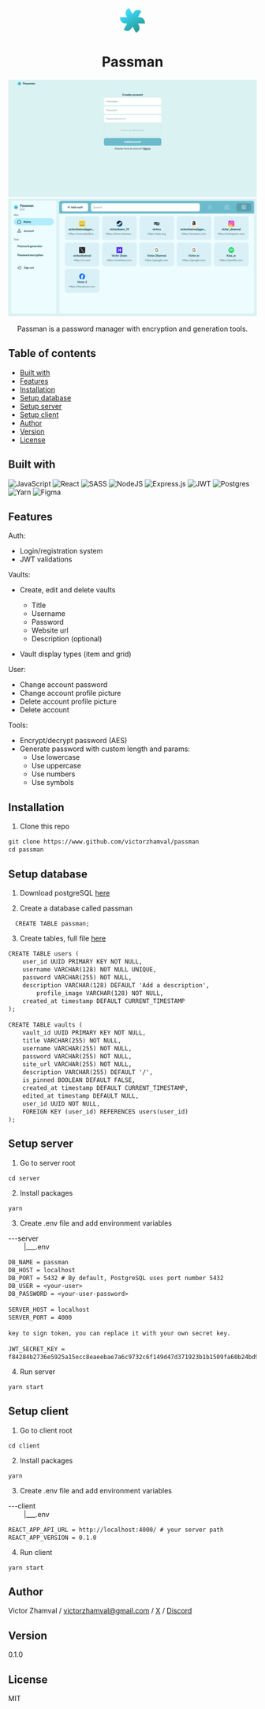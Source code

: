 
<div align="center">
   <img width="50px"  src="images/logo.svg"/>
  <h1>Passman</h1>
  <img src="images/ss.png"/>
  <img src="images/ss2.png"/>
  <p>Passman is a password manager with encryption and generation tools.</p>
</div>

## Table of contents

- [Built with](#built-with)
- [Features](#features)
- [Installation](#installation)
- [Setup database](#setup-database)
- [Setup server](#setup-server)
- [Setup client](#setup-client)
- [Author](#author)
- [Version](#version)
- [License](#license)

## Built with

![JavaScript](https://img.shields.io/badge/javascript-%23323330.svg?style=for-the-badge&logo=javascript&logoColor=%23F7DF1E)
![React](https://img.shields.io/badge/react-%2320232a.svg?style=for-the-badge&logo=react&logoColor=%2361DAFB)
![SASS](https://img.shields.io/badge/SASS-hotpink.svg?style=for-the-badge&logo=SASS&logoColor=white)
![NodeJS](https://img.shields.io/badge/node.js-6DA55F?style=for-the-badge&logo=node.js&logoColor=white)
![Express.js](https://img.shields.io/badge/express.js-%23404d59.svg?style=for-the-badge&logo=express&logoColor=%2361DAFB)
![JWT](https://img.shields.io/badge/JWT-black?style=for-the-badge&logo=JSON%20web%20tokens)
![Postgres](https://img.shields.io/badge/postgres-%23316192.svg?style=for-the-badge&logo=postgresql&logoColor=white)
![Yarn](https://img.shields.io/badge/yarn-%232C8EBB.svg?style=for-the-badge&logo=yarn&logoColor=white)
![Figma](https://img.shields.io/badge/figma-%23F24E1E.svg?style=for-the-badge&logo=figma&logoColor=white)

## Features

Auth: 

* Login/registration system
* JWT validations

Vaults:

* Create, edit and delete vaults
  * Title
  * Username
  * Password
  * Website url
  * Description (optional)

* Vault display types (item and grid)

User:

  * Change account password
  * Change account profile picture
  * Delete account profile picture
  * Delete account 

Tools:

* Encrypt/decrypt password (AES)
* Generate password with custom length and params:
  * Use lowercase
  * Use uppercase
  * Use numbers
  * Use symbols

## Installation 

1. Clone this repo

```
git clone https://www.github.com/victorzhamval/passman
cd passman
```

## Setup database

1. Download postgreSQL [here](https://www.postgresql.org/download/)

2. Create a database called passman

```
  CREATE TABLE passman;  
```

3. Create tables, full file [here](server/db/passman.sql)

```
CREATE TABLE users (
	user_id UUID PRIMARY KEY NOT NULL,
	username VARCHAR(128) NOT NULL UNIQUE,
	password VARCHAR(255) NOT NULL,
	description VARCHAR(128) DEFAULT 'Add a description',
    	profile_image VARCHAR(128) NOT NULL,
	created_at timestamp DEFAULT CURRENT_TIMESTAMP
);

CREATE TABLE vaults (
	vault_id UUID PRIMARY KEY NOT NULL,
	title VARCHAR(255) NOT NULL,
	username VARCHAR(255) NOT NULL,
	password VARCHAR(255) NOT NULL,
	site_url VARCHAR(255) NOT NULL,
	description VARCHAR(255) DEFAULT '/',
	is_pinned BOOLEAN DEFAULT FALSE,
	created_at timestamp DEFAULT CURRENT_TIMESTAMP,
	edited_at timestamp DEFAULT NULL,
	user_id UUID NOT NULL,
	FOREIGN KEY (user_id) REFERENCES users(user_id)
);
```

## Setup server

1. Go to server root

```
cd server
```

2. Install packages

```
yarn
```

3. Create .env file and add environment variables

---server<br>
&nbsp;&nbsp;&nbsp;&nbsp;&nbsp;&nbsp;&nbsp; |___.env

```
DB_NAME = passman 
DB_HOST = localhost
DB_PORT = 5432 # By default, PostgreSQL uses port number 5432
DB_USER = <your-user>
DB_PASSWORD = <your-user-password>

SERVER_HOST = localhost
SERVER_PORT = 4000

key to sign token, you can replace it with your own secret key.

JWT_SECRET_KEY = f84284b2736e5925a15ecc8eaeebae7a6c9732c6f149d47d371923b1b1509fa60b24bd90a8c2a67a
```

4. Run server

```
yarn start
```

## Setup client

1. Go to client root

```
cd client
```

2. Install packages

```
yarn
```

3. Create .env file and add environment variables

---client<br>
&nbsp;&nbsp;&nbsp;&nbsp;&nbsp;&nbsp;&nbsp; |___.env

```
REACT_APP_API_URL = http://localhost:4000/ # your server path
REACT_APP_VERSION = 0.1.0
```
4. Run client

```
yarn start
```

## Author

Victor Zhamval / victorzhamval@gmail.com / [X](https://x.com/victorzhamval) / [Discord](https://discordapp.com/users/1199881427353878559)<br>

## Version

0.1.0

## License

MIT
